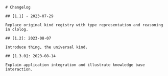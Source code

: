 	# Changelog

	## [1.1] - 2023-07-29

	Replace original kind registry with type representation and reasoning in clolog.

	## [1.2]: 2023-08-07

	Introduce thing, the universal kind.

	## [1.3.0]: 2023-08-14

	Explain application integration and illustrate knowledge base interaction.
